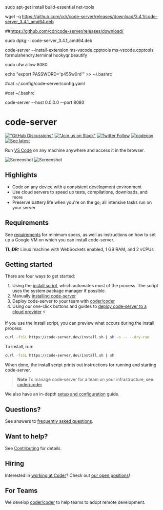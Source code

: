 sudo apt-get install build-essential net-tools

wget -q https://github.com/cdr/code-server/releases/download/3.4.1/code-server_3.4.1_amd64.deb

##https://github.com/cdr/code-server/releases/download/

sudo dpkg -i code-server_3.4.1_amd64.deb

code-server --install-extension ms-vscode.cpptools ms-vscode.cpptools formulahendry.terminal hookyqr.beautify

sudo ufw allow 8080

echo "export PASSWORD='p455w0rd'" >> ~/.bashrc

#cat ~/.config/code-server/config.yaml

#cat ~/.bashrc

code-server --host 0.0.0.0 --port 8080








# code-server

[!["GitHub Discussions"](https://img.shields.io/badge/%20GitHub-%20Discussions-gray.svg?longCache=true&logo=github&colorB=purple)](https://github.com/coder/code-server/discussions) [!["Join us on Slack"](https://img.shields.io/badge/join-us%20on%20slack-gray.svg?longCache=true&logo=slack&colorB=brightgreen)](https://coder.com/community) [![Twitter Follow](https://img.shields.io/twitter/follow/CoderHQ?label=%40CoderHQ&style=social)](https://twitter.com/coderhq) [![codecov](https://codecov.io/gh/coder/code-server/branch/main/graph/badge.svg?token=5iM9farjnC)](https://codecov.io/gh/coder/code-server) [![See latest](https://img.shields.io/static/v1?label=Docs&message=see%20latest&color=blue)](https://coder.com/docs/code-server/latest)

Run [VS Code](https://github.com/Microsoft/vscode) on any machine anywhere and
access it in the browser.

![Screenshot](./assets/screenshot-1.png)
![Screenshot](./assets/screenshot-2.png)

## Highlights

- Code on any device with a consistent development environment
- Use cloud servers to speed up tests, compilations, downloads, and more
- Preserve battery life when you're on the go; all intensive tasks run on your
  server

## Requirements

See [requirements](https://coder.com/docs/code-server/latest/requirements) for minimum specs, as well as instructions
on how to set up a Google VM on which you can install code-server.

**TL;DR:** Linux machine with WebSockets enabled, 1 GB RAM, and 2 vCPUs

## Getting started

There are four ways to get started:

1. Using the [install
   script](https://github.com/coder/code-server/blob/main/install.sh), which
   automates most of the process. The script uses the system package manager if
   possible.
2. Manually [installing
   code-server](https://coder.com/docs/code-server/latest/install)
3. Deploy code-server to your team with [coder/coder](https://cdr.co/coder-github)
4. Using our one-click buttons and guides to [deploy code-server to a cloud
   provider](https://github.com/coder/deploy-code-server) ⚡

If you use the install script, you can preview what occurs during the install
process:

```bash
curl -fsSL https://code-server.dev/install.sh | sh -s -- --dry-run
```

To install, run:

```bash
curl -fsSL https://code-server.dev/install.sh | sh
```

When done, the install script prints out instructions for running and starting
code-server.

> **Note**
> To manage code-server for a team on your infrastructure, see: [coder/coder](https://cdr.co/coder-github)

We also have an in-depth [setup and
configuration](https://coder.com/docs/code-server/latest/guide) guide.

## Questions?

See answers to [frequently asked
questions](https://coder.com/docs/code-server/latest/FAQ).

## Want to help?

See [Contributing](https://coder.com/docs/code-server/latest/CONTRIBUTING) for
details.

## Hiring

Interested in [working at Coder](https://coder.com/careers)? Check out [our open
positions](https://coder.com/careers#openings)!

## For Teams

We develop [coder/coder](https://cdr.co/coder-github) to help teams to
adopt remote development.
